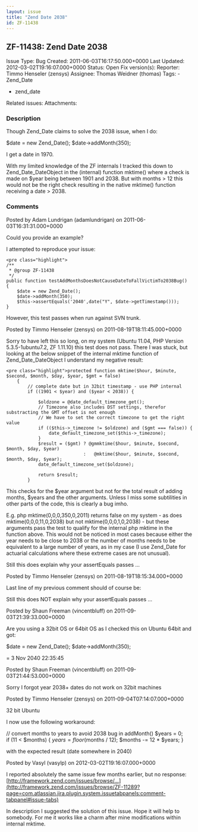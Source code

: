 ```yaml
---
layout: issue
title: "Zend Date 2038"
id: ZF-11438
---
```


ZF-11438: Zend Date 2038
------------------------

 Issue Type: Bug Created: 2011-06-03T16:17:50.000+0000 Last Updated: 2012-03-02T19:16:07.000+0000 Status: Open Fix version(s): 
 Reporter:  Timmo Henseler (zensys)  Assignee:  Thomas Weidner (thomas)  Tags: - Zend\_Date
- zend\_date
 
 Related issues: 
 Attachments: 
### Description

Though Zend\_Date claims to solve the 2038 issue, when I do:

$date = new Zend\_Date(); $date->addMonth(350);

I get a date in 1970.

With my limited knowledge of the ZF internals I tracked this down to Zend\_Date\_DateObject in the (internal) function mktime() where a check is made on $year being between 1901 and 2038. But with months > 12 this would not be the right check resulting in the native mktime() function receiving a date > 2038.

 

 

### Comments

Posted by Adam Lundrigan (adamlundrigan) on 2011-06-03T16:31:31.000+0000

Could you provide an example?

I attempted to reproduce your issue:

 
    <pre class="highlight">
    /**
     * @group ZF-11438
     */
    public function testAddMonthsDoesNotCauseDateToFallVictimTo2038Bug()
    {
        $date = new Zend_Date();
        $date->addMonth(350);
        $this->assertEquals('2040',date("Y", $date->getTimestamp()));
    }


However, this test passes when run against SVN trunk.

 

 

Posted by Timmo Henseler (zensys) on 2011-08-19T18:11:45.000+0000

Sorry to have left this so long, on my system (Ubuntu 11.04, PHP Version 5.3.5-1ubuntu7.2, ZF 1.11.10) this test does not pass. There I was stuck, but looking at the below snippet of the internal mktime function of Zend\_Date\_DateObject I understand my negative result:

 
    <pre class="highlight">protected function mktime($hour, $minute, $second, $month, $day, $year, $gmt = false)
        {
            // complete date but in 32bit timestamp - use PHP internal
            if ((1901 < $year) and ($year < 2038)) {
    
                $oldzone = @date_default_timezone_get();
                // Timezone also includes DST settings, therefor substracting the GMT offset is not enough
                // We have to set the correct timezone to get the right value
                if (($this->_timezone != $oldzone) and ($gmt === false)) {
                    date_default_timezone_set($this->_timezone);
                }
                $result = ($gmt) ? @gmmktime($hour, $minute, $second, $month, $day, $year)
                                 :   @mktime($hour, $minute, $second, $month, $day, $year);
                date_default_timezone_set($oldzone);
    
                return $result;
            }


This checks for the $year argument but not for the total result of adding months, $years and the other arguments. Unless I miss some subtilities in other parts of the code, this is clearly a bug imho.

E.g. php mktime(0,0,0,350,0,2011) returns false on my system - as does mktime(0,0,0,11,0,2038) but not mktime(0,0,0,1,0,2038) - but these arguments pass the test to qualify for the internal php mktime in the function above. This would not be noticed in most cases because either the year needs to be close to 2038 or the number of months needs to be equivalent to a large number of years, as in my case (I use Zend\_Date for actuarial calculations where these extreme cases are not unusual).

Still this does explain why your assertEquals passes ...

 

 

Posted by Timmo Henseler (zensys) on 2011-08-19T18:15:34.000+0000

Last line of my previous comment should of course be:

Still this does NOT explain why your assertEquals passes ...

 

 

Posted by Shaun Freeman (vincentbluff) on 2011-09-03T21:39:33.000+0000

Are you using a 32bit OS or 64bit OS as I checked this on Ubuntu 64bit and got:

$date = new Zend\_Date(); $date->addMonth(350);

= 3 Nov 2040 22:35:45

 

 

Posted by Shaun Freeman (vincentbluff) on 2011-09-03T21:44:53.000+0000

Sorry I forgot year 2038+ dates do not work on 32bit machines

 

 

Posted by Timmo Henseler (zensys) on 2011-09-04T07:14:07.000+0000

32 bit Ubuntu

I now use the following workaround:

// convert months to years to avoid 2038 bug in addMonth() $years = 0;  
 if (11 < $months) { $years = floor ($months / 12); $months -= 12 \* $years; }

with the expected result (date somewhere in 2040)

 

 

Posted by Vasyl (vasylp) on 2012-03-02T19:16:07.000+0000

I reported absolutely the same issue few months earlier, but no response: [http://framework.zend.com/issues/browse/…](http://framework.zend.com/issues/browse/ZF-11289?page=com.atlassian.jira.plugin.system.issuetabpanels:comment-tabpanel#issue-tabs)

In description I suggested the solution of this issue. Hope it will help to somebody. For me it works like a charm after mine modifications within internal mktime.

 

 